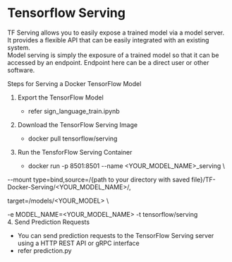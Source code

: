 # Tensorflow Serving

TF Serving allows you to easily expose a trained model via a model server. It provides a flexible API that can be easily integrated with an existing system.   
Model serving is simply the exposure of a trained model so that it can be accessed by an endpoint. Endpoint here can be a direct user or other software.

Steps for Serving a Docker TensorFlow Model   
1. Export the TensorFlow Model
   * refer sign_language_train.ipynb
  
2. Download the TensorFlow Serving Image
   * docker pull tensorflow/serving

3. Run the TensforFlow Serving Container
   * docker run -p 8501:8501 --name <YOUR_MODEL_NAME>_serving \

--mount type=bind,source=/{path to your directory with saved file}/TF-Docker-Serving/<YOUR_MODEL_NAME>/,

target=/models/<YOUR_MODEL> \

-e MODEL_NAME=<YOUR_MODEL_NAME> -t tensorflow/serving         
4. Send Prediction Requests 
  * You can send prediction requests to the TensorFlow Serving server using a HTTP REST API or gRPC interface
  * refer prediction.py
